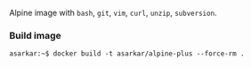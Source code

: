 Alpine image with `bash`, `git`, `vim`, `curl`, `unzip`, `subversion`.

### Build image
```
asarkar:~$ docker build -t asarkar/alpine-plus --force-rm .
```
